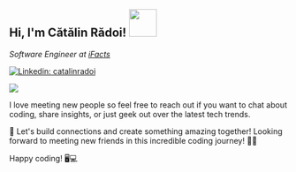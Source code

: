 <h2> Hi, I'm Cătălin Rădoi! <img src="https://media.giphy.com/media/mGcNjsfWAjY5AEZNw6/giphy.gif" width="50"></h2>
<p><em>Software Engineer at <a href="http://www.ifacts.se">iFacts</a></em></p>

[![Linkedin: catalinradoi](https://img.shields.io/badge/-catalinradoi-blue?style=flat-square&logo=Linkedin&logoColor=white&link=https://www.linkedin.com/in/catalinradoi/)](https://www.linkedin.com/in/catalinradoi/)

<img src="https://media2.giphy.com/media/l46CvbYqivw9SNN8k/giphy.gif"> 
<br />


I love meeting new people so feel free to reach out if you want to chat about coding, share insights, or just geek out over the latest tech trends. 

🚀 Let's build connections and create something amazing together!
Looking forward to meeting new friends in this incredible coding journey! 🌈✨

Happy coding! 🖥️💻
